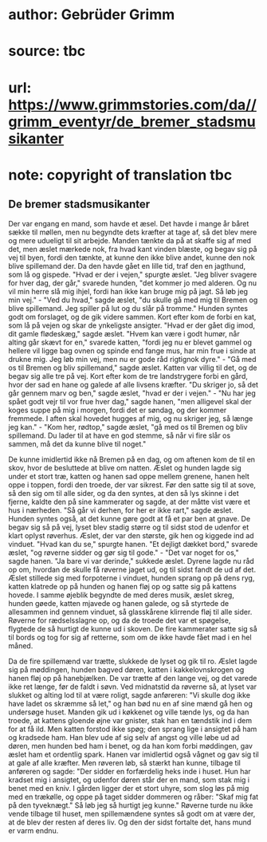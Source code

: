 # author: Gebrüder Grimm
# source: tbc
# url: https://www.grimmstories.com/da//grimm_eventyr/de_bremer_stadsmusikanter
# note: copyright of translation tbc

## De bremer stadsmusikanter 

Der var engang en mand, som havde et æsel. Det havde i mange år båret
sække til møllen, men nu begyndte dets kræfter at tage af, så det blev
mere og mere udueligt til sit arbejde. Manden tænkte da på at skaffe sig
af med det, men æslet mærkede nok, fra hvad kant vinden blæste, og begav
sig på vej til byen, fordi den tænkte, at kunne den ikke blive andet,
kunne den nok blive spillemand der. Da den havde gået en lille tid, traf
den en jagthund, som lå og gispede. "Hvad er der i vejen," spurgte
æslet. "Jeg bliver svagere for hver dag, der går," svarede hunden,
"det kommer jo med alderen. Og nu vil min herre slå mig ihjel, fordi
han ikke kan bruge mig på jagt. Så løb jeg min vej." - "Ved du hvad,"
sagde æslet, "du skulle gå med mig til Bremen og blive spillemand. Jeg
spiller på lut og du slår på tromme." Hunden syntes godt om forslaget,
og de gik videre sammen. Kort efter kom de forbi en kat, som lå på vejen
og skar de ynkeligste ansigter. "Hvad er der gået dig imod, dit gamle
flødeskæg," sagde æslet. "Hvem kan være i godt humør, når alting går
skævt for en," svarede katten, "fordi jeg nu er blevet gammel og
hellere vil ligge bag ovnen og spinde end fange mus, har min frue i
sinde at drukne mig. Jeg løb min vej, men nu er gode råd rigtignok
dyre." - "Gå med os til Bremen og bliv spillemand," sagde æslet.
Katten var villig til det, og de begav sig alle tre på vej. Kort efter
kom de tre landstrygere forbi en gård, hvor der sad en hane og galede af
alle livsens kræfter. "Du skriger jo, så det går gennem marv og ben,"
sagde æslet, "hvad er der i vejen." - "Nu har jeg spået godt vejr til
vor frue hver dag," sagde hanen, "men alligevel skal der koges suppe
på mig i morgen, fordi det er søndag, og der kommer fremmede. I aften
skal hovedet hugges af mig, og nu skriger jeg, så længe jeg kan." -
"Kom her, rødtop," sagde æslet, "gå med os til Bremen og bliv
spillemand. Du lader til at have en god stemme, så når vi fire slår os
sammen, må det da kunne blive til noget."

De kunne imidlertid ikke nå Bremen på en dag, og om aftenen kom de til
en skov, hvor de besluttede at blive om natten. Æslet og hunden lagde
sig under et stort træ, katten og hanen sad oppe mellem grenene, hanen
helt oppe i toppen, fordi den troede, der var sikrest. Før den satte sig
til at sove, så den sig om til alle sider, og da den syntes, at den så
lys skinne i det fjerne, kaldte den på sine kammerater og sagde, at der
måtte vist være et hus i nærheden. "Så går vi derhen, for her er ikke
rart," sagde æslet. Hunden syntes også, at det kunne gøre godt at få et
par ben at gnave. De begav sig så på vej, lyset blev stadig større og
til sidst stod de udenfor et klart oplyst røverhus. Æslet, der var den
største, gik hen og kiggede ind ad vinduet. "Hvad kan du se," spurgte
hanen. "Et dejligt dækket bord," svarede æslet, "og røverne sidder og
gør sig til gode." - "Det var noget for os," sagde hanen. "Ja bare
vi var derinde," sukkede æslet. Dyrene lagde nu råd op om, hvordan de
skulle få røverne jaget ud, og til sidst fandt de ud af det. Æslet
stillede sig med forpoterne i vinduet, hunden sprang op på dens ryg,
katten klatrede op på hunden og hanen fløj op og satte sig på kattens
hovede. I samme øjeblik begyndte de med deres musik, æslet skreg, hunden
gøede, katten mjavede og hanen galede, og så styrtede de allesammen ind
gennem vinduet, så glasskårene klirrende fløj til alle sider. Røverne
for rædselsslagne op, og da de troede det var et spøgelse, flygtede de
så hurtigt de kunne ud i skoven. De fire kammerater satte sig så til
bords og tog for sig af retterne, som om de ikke havde fået mad i en hel
måned.

Da de fire spillemænd var trætte, slukkede de lyset og gik til ro. Æslet
lagde sig på møddingen, hunden bagved døren, katten i kakkelovnskrogen
og hanen fløj op på hanebjælken. De var trætte af den lange vej, og det
varede ikke ret længe, før de faldt i søvn. Ved midnatstid da røverne
så, at lyset var slukket og alting lod til at være roligt, sagde
anføreren: "Vi skulle dog ikke have ladet os skræmme så let," og han
bød nu en af sine mænd gå hen og undersøge huset. Manden gik ud i
køkkenet og ville tænde lys, og da han troede, at kattens gloende øjne
var gnister, stak han en tændstik ind i dem for at få ild. Men katten
forstod ikke spøg; den sprang lige i ansigtet på ham og kradsede ham.
Han blev ude af sig selv af angst og ville løbe ud ad døren, men hunden
bed ham i benet, og da han kom forbi møddingen, gav æslet ham et
ordentlig spark. Hanen var imidlertid også vågnet og gav sig til at gale
af alle kræfter. Men røveren løb, så stærkt han kunne, tilbage til
anføreren og sagde: "Der sidder en forfærdelig heks inde i huset. Hun
har kradset mig i ansigtet, og udenfor døren står der en mand, som stak
mig i benet med en kniv. I gården ligger der et stort uhyre, som slog
løs på mig med en trækølle, og oppe på taget sidder dommeren og råber:
"Skaf mig fat på den tyveknægt." Så løb jeg så hurtigt jeg kunne."
Røverne turde nu ikke vende tilbage til huset, men spillemændene syntes
så godt om at være der, at de blev der resten af deres liv. Og den der
sidst fortalte det, hans mund er varm endnu.
